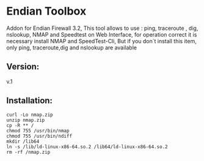 
Endian Toolbox
=============
Addon for Endian Firewall 3.2, This tool allows to use : ping, traceroute , dig, nslookup, NMAP and Speedtest on Web Interface, for operation correct it is necessary install NMAP and SpeedTest-Cli, But if you don´t install this item, only ping, traceroute,dig and nslookup are available

Version:
--------
v.1

Installation:
--------
    curl -Lo nmap.zip 
    unzip nmap.zip
    cp -R ** /
    chmod 755 /usr/bin/nmap
    chmod 755 /usr/bin/ndiff
    mkdir /lib64
    ln -s /lib/ld-linux-x86-64.so.2 /lib64/ld-linux-x86-64.so.2
    rm -rf /nmap.zip

    
    
